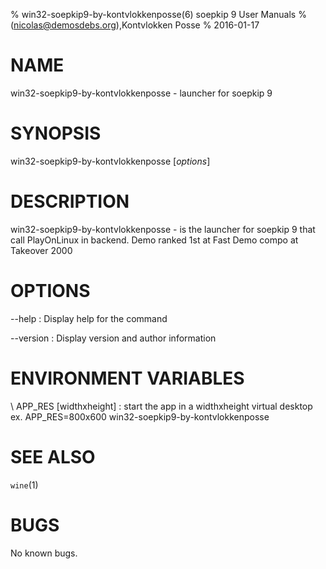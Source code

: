 % win32-soepkip9-by-kontvlokkenposse(6) soepkip 9 User Manuals
%  (nicolas@demosdebs.org),Kontvlokken Posse
% 2016-01-17

# NAME
win32-soepkip9-by-kontvlokkenposse - launcher for soepkip 9

# SYNOPSIS
win32-soepkip9-by-kontvlokkenposse [*options*]

# DESCRIPTION
win32-soepkip9-by-kontvlokkenposse - is the launcher for soepkip 9 that call PlayOnLinux in backend.
Demo ranked 1st at Fast Demo compo at Takeover 2000

# OPTIONS
\--help
:   Display help for the command

\--version
:   Display version and author information

# ENVIRONMENT VARIABLES
\ APP_RES [widthxheight]
:	start the app in a widthxheight virtual desktop  
	ex. APP_RES=800x600 win32-soepkip9-by-kontvlokkenposse

# SEE ALSO
`wine`(1)

# BUGS
No known bugs.
